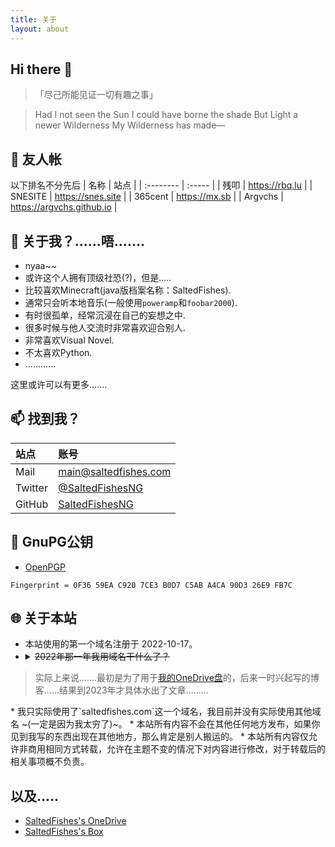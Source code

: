 ```yaml
---
title: 关于
layout: about
---
```


## Hi there 👋
> 「尽己所能见证一切有趣之事」

> Had I not seen the Sun
> I could have borne the shade
> But Light a newer Wilderness
> My Wilderness has made—

## 📖 友人帐
以下排名不分先后
| 名称 | 站点 |
| :--------  | :----- |
| 残叩 | https://rbq.lu |
| SNESITE | https://snes.site |
| 365cent | https://mx.sb |
| Argvchs | https://argvchs.github.io |

## 👀 关于我？......唔.......
* nyaa~~
* 或许这个人拥有顶级社恐(?)，但是.....
* 比较喜欢Minecraft(java版档案名称：SaltedFishes).
* 通常只会听本地音乐(一般使用`poweramp`和`foobar2000`).
* 有时很孤单，经常沉浸在自己的妄想之中.
* 很多时候与他人交流时非常喜欢迎合别人.
* 非常喜欢Visual Novel.
* 不太喜欢Python.
* ............

这里或许可以有更多.......

## 📫 找到我？

| 站点 | 账号 |
| :--------  | :----- |
| Mail | [main@saltedfishes.com](mailto:main@saltedfishes.com) |
| Twitter | [@SaltedFishesNG](https://twitter.com/SaltedFishesNG) |
| GitHub | [SaltedFishesNG](https://github.com/SaltedFishesNG/) |

## 🔑 GnuPG公钥

* [OpenPGP](https://keys.openpgp.org/vks/v1/by-fingerprint/0F3659EAC9207CE3B0D7C5ABA4CA90D326E9FB7C)
```
Fingerprint = 0F36 59EA C920 7CE3 B0D7 C5AB A4CA 90D3 26E9 FB7C
```

## 🌐 关于本站
* 本站使用的第一个域名注册于 2022-10-17。
* <details><summary><del>2022年那一年我用域名干什么了？</del></summary>
<blockquote>实际上来说.......最初是为了用于<a target="_blank" rel="noopener" href="https://cloud.saltedfishes.com/">我的OneDrive盘</a>的，后来一时兴起写的博客......结果到2023年才具体水出了文章.........
</blockquote></details>
* 我只实际使用了`saltedfishes.com`这一个域名，我目前并没有实际使用其他域名 ~(一定是因为我太穷了)~。
* 本站所有内容不会在其他任何地方发布，如果你见到我写的东西出现在其他地方，那么肯定是别人搬运的。
* 本站所有内容仅允许非商用相同方式转载，允许在主题不变的情况下对内容进行修改，对于转载后的相关事项概不负责。

## 以及.....
* [SaltedFishes's OneDrive](https://cloud.saltedfishes.com/)
* [SaltedFishes's Box](https://alist.saltedfishes.com/)
